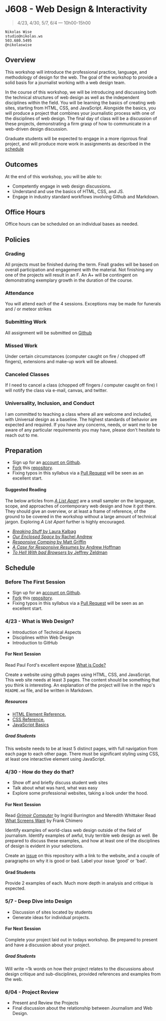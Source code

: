 # J608 - Web Design & Interactivity
> 4/23, 4/30, 5/7, 6/4 — 10h00-15h00

```
Nikolas Wise
studio@nikolas.ws
503.680.5495
@nikolaswise
```

## Overview

This workshop will introduce the professional practice, language, and methodology of design for the web. The goal of the workshop to provide a solid basis for a journalist working with a web design team.

In the course of this workshop, we will be introducing and discussing both the technical structures of web design as well as the independent disciplines within the field. You will be learning the basics of creating web sites, starting from HTML, CSS, and JavaScript. Alongside the basics, you will produce a project that combines your journalistic process with one of the disciplines of web design. The final day of class will be a discussion of these projects, demonstrating a firm grasp of how to communicate in a web-driven design discussion.

Graduate students will be expected to engage in a more rigorous final project, and will produce more work in assignments as described in the [schedule](#schedule)

## Outcomes

At the end of this workshop, you will be able to:

- Competently engage in web design discussions.
- Understand and use the basics of HTML, CSS, and JS.
- Engage in industry standard workflows involving Github and Markdown.

## Office Hours

Office hours can be scheduled on an individual bases as needed.

## Policies

### Grading

All projects must be finished during the term. Finall grades will be based on overall participation and engagement with the material. Not finishing any one of the projects will result in an F. An A+ will be contingent on demonstrating exemplary growth in the duration of the course.

### Attendance

You will attend each of the 4 sessions. Exceptions may be made for funerals and / or meteor strikes

### Submitting Work

All assignment will be submitted on [Github](https://github.com)

### Missed Work

Under certain circumstances (computer caught on fire / chopped off fingers), extensions and make-up work will be allowed.

### Canceled Classes

If I need to cancel a class (chopped off fingers / computer caught on fire) I will notify the class via e-mail, canvas, and twitter.

### Universality, Inclusion, and Conduct

I am committed to teaching a class where all are welcome and included, with Universal design as a baseline. The highest standards of behavior are expected and required. If you have any concerns, needs, or want me to be aware of any particular requirements you may have, please don't hesitate to reach out to me.

## Preparation

- Sign up for an [account on Github](https://github.com/join?source=header-home).
- [Fork](https://help.github.com/articles/fork-a-repo/) this [repository](https://github.com/nikolaswise/web-design-workshop).
- Fixing typos in this syllabus via a [Pull Request](https://help.github.com/articles/using-pull-requests/) will be seen as an excellent start.

#### Suggested Reading

The below articles from [_A List Apart_](http://alistapart.com/) are a small sampler on the language, scope, and approaches of contemporary web design and how it got there. They should give an overview, or at least a frame of reference, of the ground to be covered in the workshop without a large amount of technical jargon. Exploring _A List Apart_ further is highly encouraged.

- [_Breaking Stuff_ by Laura Kalbag](http://alistapart.com/column/breaking-stuff)
- [_Our Enclosed Space_ by Rachel Andrew](http://alistapart.com/column/our-enclosed-space)
- [_Responsive Comping_ by Matt Griffin](http://alistapart.com/article/responsive-comping-obtaining-signoff-with-mockups)
- [_A Case for Responsive Resumes_ by Andrew Hoffman](http://alistapart.com/article/a-case-for-responsive-resumes)
- [_To Hell With bad Browsers_ by Jeffrey Zeldman](http://alistapart.com/article/tohell)

## Schedule

### Before The First Session
- Sign up for an [account on Github](https://github.com/join?source=header-home).
- [Fork](https://help.github.com/articles/fork-a-repo/) this [repository](https://github.com/nikolaswise/web-design-workshop).
- Fixing typos in this syllabus via a [Pull Request](https://help.github.com/articles/using-pull-requests/) will be seen as an excellent start.

### 4/23 - What is Web Design?

- Introduction of Technical Aspects
- Disciplines within Web Design
- Introduction to GitHub

#### For Next Session

Read Paul Ford's excellent expose [What is Code?](http://www.bloomberg.com/graphics/2015-paul-ford-what-is-code/)

Create a website using github pages using HTML, CSS, and JavaScript. This web site needs at least 3 pages. The content should be something that you think is interesting. An explanation of the project will live in the repo's `README.md` file, and be written in Markdown.

##### Resources

- [HTML Element Reference.](http://htmlreference.io/)
- [CSS Reference.](http://cssreference.io/)
- [JavaScript Basics](https://github.com/processing/p5.js/wiki/JavaScript-basics)

##### Grad Students

This website needs to be at least 5 distinct pages, with full navigation from each page to each other page. There must be significant styling using CSS, at least one interactive element using JavaScript.

### 4/30 - How do they do that?

- Show off and briefly discuss student web sites
- Talk about what was hard, what was easy
- Explore some professional websites, taking a look under the hood.

#### For Next Session

Read [_Grimoir Computer_](http://grimoire.computer/) by Ingrid Burrington and Meredith Whittaker 
Read [What Screens Want](https://www.frankchimero.com/writing/what-screens-want/) by Frank Chimero

Identify examples of world-class web design outside of the field of journalism. Identify examples of awful, truly terrible web design as well. Be prepared to discuss these examples, and how at least one of the disciplines of design is evident in your selections.

Create an [issue](https://guides.github.com/features/issues/) on this repository with a link to the website, and a couple of paragraphs on why it is good or bad. Label your issue 'good' or 'bad'.

#### Grad Students

Provide 2 examples of each. Much more depth in analysis and critique is expected.

### 5/7 - Deep Dive into Design

- Discussion of sites located by students
- Generate ideas for individual projects.

#### For Next Session

Complete your project laid out in todays workshop. Be prepared to present and have a discussion about your project.

##### Grad Students

Will write ~1k words on how their project relates to the discussions about design critique and sub-disciplines, provided references and examples from the web.

### 6/04 - Project Review

- Present and Review the Projects
- Final discussion about the relationship between Journalism and Web Design.


